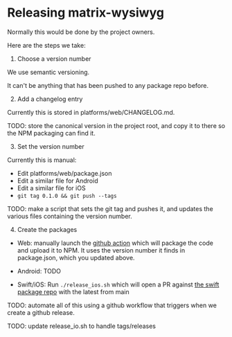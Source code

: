 # Releasing matrix-wysiwyg

Normally this would be done by the project owners.

Here are the steps we take:

1. Choose a version number

We use semantic versioning.

It can't be anything that has been pushed to any package repo before.

2. Add a changelog entry

Currently this is stored in platforms/web/CHANGELOG.md.

TODO: store the canonical version in the project root, and copy it to there
so the NPM packaging can find it.

3. Set the version number

Currently this is manual:

* Edit platforms/web/package.json
* Edit a similar file for Android
* Edit a similar file for iOS
* `git tag 0.1.0 && git push --tags`

TODO: make a script that sets the git tag and pushes it, and updates the
various files containing the version number.

4. Create the packages

* Web: manually launch the
  [github action](https://github.com/matrix-org/matrix-wysiwyg/actions/workflows/publish.yml)
  which will package the code and upload it to NPM. It uses the version number
  it finds in package.json, which you updated above.

* Android: TODO

* Swift/iOS:
  Run `./release_ios.sh` which will open a PR against
  [the swift package repo](https://github.com/matrix-org/matrix-wysiwyg-composer-swift)
  with the latest from main

TODO: automate all of this using a github workflow that triggers when we
create a github release.

TODO: update release_io.sh to handle tags/releases
